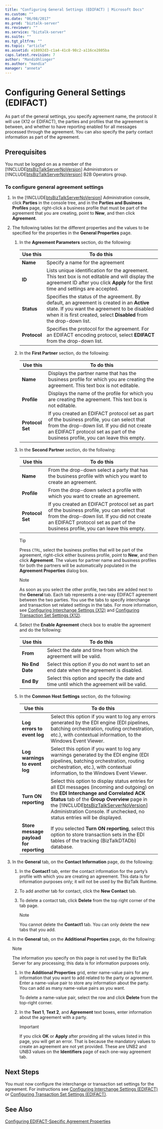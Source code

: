 ```yaml
---
title: "Configuring General Settings (EDIFACT) | Microsoft Docs"
ms.custom: ""
ms.date: "06/08/2017"
ms.prod: "biztalk-server"
ms.reviewer: ""
ms.service: "biztalk-server"
ms.suite: ""
ms.tgt_pltfrm: ""
ms.topic: "article"
ms.assetid: e18892d3-c1a4-41c8-98c2-a116ce2805ba
caps.latest.revision: 7
author: "MandiOhlinger"
ms.author: "mandia"
manager: "anneta"
---
```

# Configuring General Settings (EDIFACT)
As part of the general settings, you specify agreement name, the protocol it will use (X12 or EDIFACT), the parties and profiles that the agreement is between, and whether to have reporting enabled for all messages processed through the agreement. You can also specify the party contact information as part of the agreement.  
  
## Prerequisites  
 You must be logged on as a member of the [!INCLUDE[btsBizTalkServerNoVersion](../includes/btsbiztalkservernoversion-md.md)] Administrators or [!INCLUDE[btsBizTalkServerNoVersion](../includes/btsbiztalkservernoversion-md.md)] B2B Operators group.  
  
### To configure general agreement settings  
  
1.  In the [!INCLUDE[btsBizTalkServerNoVersion](../includes/btsbiztalkservernoversion-md.md)] Administration console, click **Parties** in the console tree, and in the **Parties and Business Profiles** page, right-click a business profile that must be part of the agreement that you are creating, point to **New**, and then click **Agreement**.  
  
2.  The following tables list the different properties and the values to be specified for the properties in the **General Properties** page.  
  
    1.  In the **Agreement Parameters** section, do the following:  
  
        |Use this|To do this|  
        |--------------|----------------|  
        |**Name**|Specify a name for the agreement|  
        |**ID**|Lists unique identification for the agreement. This text box is not editable and will display the agreement ID after you click **Apply** for the first time and settings are accepted.|  
        |**Status**|Specifies the status of the agreement. By default, an agreement is created in an **Active** state. If you want the agreement to be disabled when it is first created, select **Disabled** from the drop-down list.|  
        |**Protocol**|Specifies the protocol for the agreement. For an EDIFACT encoding protocol, select **EDIFACT** from the drop-down list.|  
  
    2.  In the **First Partner** section, do the following:  
  
        |Use this|To do this|  
        |--------------|----------------|  
        |**Name**|Displays the partner name that has the business profile for which you are creating the agreement. This text box is not editable.|  
        |**Profile**|Displays the name of the profile for which you are creating the agreement. This text box is not editable.|  
        |**Protocol Set**|If you created an EDIFACT protocol set as part of the business profile, you can select that from the drop-down list. If you did not create an EDIFACT protocol set as part of the business profile, you can leave this empty.|  
  
    3.  In the **Second Partner** section, do the following:  
  
        |Use this|To do this|  
        |--------------|----------------|  
        |**Name**|From the drop-down select a party that has the business profile with which you want to create an agreement.|  
        |**Profile**|From the drop-down select a profile with which you want to create an agreement.|  
        |**Protocol Set**|If you created an EDIFACT protocol set as part of the business profile, you can select that from the drop-down list. If you did not create an EDIFACT protocol set as part of the business profile, you can leave this empty.|  
  
        > [!TIP]
        >  Press `CTRL`, select the business profiles that will be part of the agreement, right-click either business profile, point to **New**, and then click **Agreement**. The values for partner name and business profiles for both the partners will be automatically populated in the **Agreement Properties** dialog box.  
  
        > [!NOTE]
        >  As soon as you select the other profile, two tabs are added next to the **General** tab. Each tab represents a one-way EDIFACT agreement between the two parties. You use the tabs to specify interchange and transaction set related settings in the tabs. For more information, see [Configuring Interchange Settings (X12)](../core/configuring-interchange-settings-x12.md) and [Configuring Transaction Set Settings (X12)](../core/configuring-transaction-set-settings-x12.md).  
  
    4.  Select the **Enable Agreement** check box to enable the agreement and do the following:  
  
        |Use this|To do this|  
        |--------------|----------------|  
        |**From**|Select the date and time from which the agreement will be valid.|  
        |**No End Date**|Select this option if you do not want to set an end date when the agreement is disabled.|  
        |**End By**|Select this option and specify the date and time until which the agreement will be valid.|  
  
    5.  In the **Common Host Settings** section, do the following:  
  
        |Use this|To do this|  
        |--------------|----------------|  
        |**Log errors to event log**|Select this option if you want to log any errors generated by the EDI engine (EDI pipelines, batching orchestration, routing orchestration, etc.), with contextual information, to the Windows Event Viewer.|  
        |**Log warnings to event log**|Select this option if you want to log any warnings generated by the EDI engine (EDI pipelines, batching orchestration, routing orchestration, etc.), with contextual information, to the Windows Event Viewer.|  
        |**Turn ON reporting**|Select this option to display status entries for all EDI messages (incoming and outgoing) on the **EDI Interchange and Correlated ACK Status** tab of the **Group Overview** page in the [!INCLUDE[btsBizTalkServerNoVersion](../includes/btsbiztalkservernoversion-md.md)] Administration Console. If unchecked, no status entries will be displayed.|  
        |**Store message payload for reporting**|If you selected **Turn ON reporting**, select this option to store transaction sets in the EDI tables of the tracking (BizTalkDTADb) database.|  
  
3.  In the **General** tab, on the **Contact Information** page, do the following:  
  
    1.  In the **Contact1** tab, enter the contact information for the party’s profile with which you are creating an agreement. This data is for information purposes only; it will not be used by the BizTalk Runtime.  
  
    2.  To add another tab for contact, click the **New Contact** tab.  
  
    3.  To delete a contact tab, click **Delete** from the top right corner of the tab page.  
  
        > [!NOTE]
        >  You cannot delete the **Contact1** tab. You can only delete the new tabs that you add.  
  
4.  In the **General** tab, on the **Additional Properties** page, do the following:  
  
    > [!NOTE]
    >  The information you specify on this page is not used by the BizTalk Server for any processing; this data is for information purposes only.  
  
    1.  In the **Additional Properties** grid, enter name-value pairs for any information that you want to add related to the party or agreement.  Enter a name-value pair to store any information about the party. You can add as many name-value pairs as you want.  
  
         To delete a name-value pair, select the row and click **Delete** from the top-right corner.  
  
    2.  In the **Text 1**, **Text 2**, and **Agreement** text boxes, enter information about the agreement with a party.  
  
        > [!IMPORTANT]
        >  If you click **OK** or **Apply** after providing all the values listed in this page, you will get an error. That is because the mandatory values to create an agreement are not yet provided. These are UNB2 and UNB3 values on the **Identifiers** page of each one-way agreement tab.  
  
## Next Steps  
 You must now configure the interchange or transaction set settings for the agreement. For instructions see [Configuring Interchange Settings (EDIFACT)](../core/configuring-interchange-settings-edifact.md) or [Configuring Transaction Set Settings (EDIFACT)](../core/configuring-transaction-set-settings-edifact.md).  
  
## See Also  
 [Configuring EDIFACT-Specific Agreement Properties](../core/configuring-edifact-specific-agreement-properties.md)